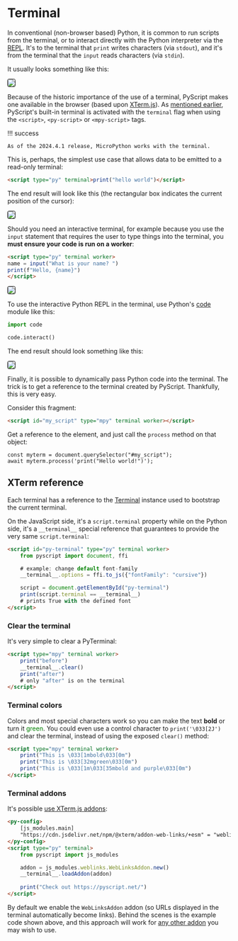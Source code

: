 # Terminal

In conventional (non-browser based) Python, it is common to run scripts from
the terminal, or to interact directly with the Python interpreter via the
[REPL](https://en.wikipedia.org/wiki/Read%E2%80%93eval%E2%80%93print_loop).
It's to the terminal that `print` writes characters (via `stdout`), and it's
from the terminal that the `input` reads characters (via `stdin`).

It usually looks something like this:

<img src="../../assets/images/py-terminal.gif" style="border: 1px solid black; border-radius: 0.2rem; box-shadow: var(--md-shadow-z1);"/>

Because of the historic importance of the use of a terminal, PyScript makes one
available in the browser (based upon [XTerm.js](https://xtermjs.org/)).
As [mentioned earlier](first-steps.md), PyScript's built-in terminal is
activated with the `terminal` flag when using the `<script>`, `<py-script>` or
`<mpy-script>` tags.

!!! success 

    As of the 2024.4.1 release, MicroPython works with the terminal.

This is, perhaps, the simplest use case that allows data to be emitted to a
read-only terminal:

```html
<script type="py" terminal>print("hello world")</script>
```

The end result will look like this (the rectangular box indicates the current
position of the cursor):

<img src="../../assets/images/pyterm1.png" style="border: 1px solid black; border-radius: 0.2rem; box-shadow: var(--md-shadow-z1);"/>

Should you need an interactive terminal, for example because you use the
`input` statement that requires the user to type things into the terminal, you
**must ensure your code is run on a worker**:

```html
<script type="py" terminal worker>
name = input("What is your name? ")
print(f"Hello, {name}")
</script>
```
<img src="../../assets/images/pyterm2.gif" style="border: 1px solid black; border-radius: 0.2rem; box-shadow: var(--md-shadow-z1);"/>

To use the interactive Python REPL in the terminal, use Python's
[code](https://docs.python.org/3/library/code.html) module like this:

```python
import code

code.interact()
```

The end result should look something like this:

<img src="../../assets/images/pyterm3.gif" style="border: 1px solid black; border-radius: 0.2rem; box-shadow: var(--md-shadow-z1);"/>

Finally, it is possible to dynamically pass Python code into the terminal. The
trick is to get a reference to the terminal created by PyScript. Thankfully,
this is very easy.

Consider this fragment:

```html
<script id="my_script" type="mpy" terminal worker></script>
```

Get a reference to the element, and just call the `process` method on
that object:

```JS
const myterm = document.querySelector("#my_script");
await myterm.process('print("Hello world!")');
```

## XTerm reference

Each terminal has a reference to the
[Terminal](https://xtermjs.org/docs/api/terminal/classes/terminal/)
instance used to bootstrap the current terminal.

On the JavaScript side, it's a `script.terminal` property while on the Python
side, it's a `__terminal__` special reference that guarantees to provide the
very same `script.terminal`:

```html title="How to reach the XTerm Terminal"
<script id="py-terminal" type="py" terminal worker>
    from pyscript import document, ffi

    # example: change default font-family
    __terminal__.options = ffi.to_js({"fontFamily": "cursive"})

    script = document.getElementById("py-terminal")
    print(script.terminal == __terminal__)
    # prints True with the defined font
</script>
```

### Clear the terminal

It's very simple to clear a PyTerminal:

```html title="Clearing the terminal"
<script type="mpy" terminal worker>
    print("before")
    __terminal__.clear()
    print("after")
    # only "after" is on the terminal
</script>
```

### Terminal colors

Colors and most special characters work so you can make the text **bold** or
turn it <span style="color: green">green</span>. You could even use a control
character to `print('\033[2J')` and clear the terminal, instead of using the
exposed `clear()` method:

```html title="Terminal colors"
<script type="mpy" terminal worker>
    print("This is \033[1mbold\033[0m")
    print("This is \033[32mgreen\033[0m")
    print("This is \033[1m\033[35mbold and purple\033[0m")
</script>
```

### Terminal addons

It's possible [use XTerm.js addons](https://xtermjs.org/docs/guides/using-addons/):

```html title="Terminal addons"
<py-config>
    [js_modules.main]
    "https://cdn.jsdelivr.net/npm/@xterm/addon-web-links/+esm" = "weblinks"
</py-config>
<script type="py" terminal>
    from pyscript import js_modules

    addon = js_modules.weblinks.WebLinksAddon.new()
    __terminal__.loadAddon(addon)
    
    print("Check out https://pyscript.net/")
</script>
```

By default we enable the `WebLinksAddon` addon (so URLs displayed in the
terminal automatically become links). Behind the scenes is the example code
shown above, and this approach will work for
[any other addon](https://github.com/xtermjs/xterm.js/tree/master/addons/) you
may wish to use.
